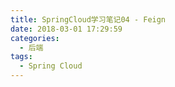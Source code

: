 ```yaml
---
title: SpringCloud学习笔记04 - Feign
date: 2018-03-01 17:29:59
categories:
  - 后端
tags:
  - Spring Cloud
---
```

